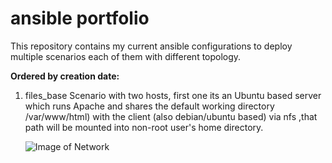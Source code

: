 # ansible portfolio

This repository contains my current ansible configurations to deploy multiple scenarios each of them with different topology.

**Ordered by creation date:**

  1. files_base 
        Scenario with two hosts, first one its an Ubuntu based server which runs Apache and shares the default working directory 
        /var/www/html) with the client (also debian/ubuntu based) via nfs ,that path will be mounted into non-root user's home directory.
        
        ![Image of Network](https://)
        
